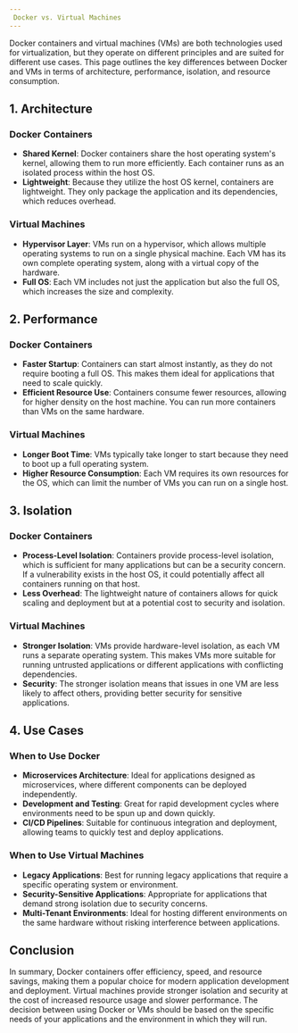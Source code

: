 ```yaml
---
 Docker vs. Virtual Machines
---
```

Docker containers and virtual machines (VMs) are both technologies used for virtualization, but they operate on different principles and are suited for different use cases. This page outlines the key differences between Docker and VMs in terms of architecture, performance, isolation, and resource consumption.

## 1. Architecture

### Docker Containers
- **Shared Kernel**: Docker containers share the host operating system's kernel, allowing them to run more efficiently. Each container runs as an isolated process within the host OS.
- **Lightweight**: Because they utilize the host OS kernel, containers are lightweight. They only package the application and its dependencies, which reduces overhead.

### Virtual Machines
- **Hypervisor Layer**: VMs run on a hypervisor, which allows multiple operating systems to run on a single physical machine. Each VM has its own complete operating system, along with a virtual copy of the hardware.
- **Full OS**: Each VM includes not just the application but also the full OS, which increases the size and complexity.

## 2. Performance

### Docker Containers
- **Faster Startup**: Containers can start almost instantly, as they do not require booting a full OS. This makes them ideal for applications that need to scale quickly.
- **Efficient Resource Use**: Containers consume fewer resources, allowing for higher density on the host machine. You can run more containers than VMs on the same hardware.

### Virtual Machines
- **Longer Boot Time**: VMs typically take longer to start because they need to boot up a full operating system.
- **Higher Resource Consumption**: Each VM requires its own resources for the OS, which can limit the number of VMs you can run on a single host.

## 3. Isolation

### Docker Containers
- **Process-Level Isolation**: Containers provide process-level isolation, which is sufficient for many applications but can be a security concern. If a vulnerability exists in the host OS, it could potentially affect all containers running on that host.
- **Less Overhead**: The lightweight nature of containers allows for quick scaling and deployment but at a potential cost to security and isolation.

### Virtual Machines
- **Stronger Isolation**: VMs provide hardware-level isolation, as each VM runs a separate operating system. This makes VMs more suitable for running untrusted applications or different applications with conflicting dependencies.
- **Security**: The stronger isolation means that issues in one VM are less likely to affect others, providing better security for sensitive applications.

## 4. Use Cases

### When to Use Docker
- **Microservices Architecture**: Ideal for applications designed as microservices, where different components can be deployed independently.
- **Development and Testing**: Great for rapid development cycles where environments need to be spun up and down quickly.
- **CI/CD Pipelines**: Suitable for continuous integration and deployment, allowing teams to quickly test and deploy applications.

### When to Use Virtual Machines
- **Legacy Applications**: Best for running legacy applications that require a specific operating system or environment.
- **Security-Sensitive Applications**: Appropriate for applications that demand strong isolation due to security concerns.
- **Multi-Tenant Environments**: Ideal for hosting different environments on the same hardware without risking interference between applications.

## Conclusion

In summary, Docker containers offer efficiency, speed, and resource savings, making them a popular choice for modern application development and deployment. Virtual machines provide stronger isolation and security at the cost of increased resource usage and slower performance. The decision between using Docker or VMs should be based on the specific needs of your applications and the environment in which they will run.
